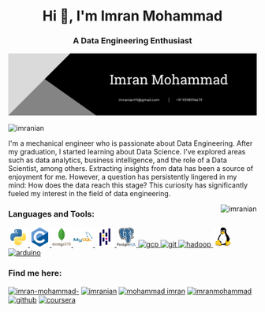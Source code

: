 <h1 align="center">Hi 👋, I'm Imran Mohammad</h1>
<h3 align="center">A Data Engineering Enthusiast</h3>


![A Data Engineering Enthusiast](https://github.com/Imranian/Imranian/blob/main/Black%20Technology%20LinkedIn%20Banner.png)


<p align="left"> <img src="https://komarev.com/ghpvc/?username=imranian&label=Profile%20views&color=0e75b6&style=flat" alt="imranian" /> </p>
I'm a mechanical engineer who is passionate about Data Engineering. After my graduation, I started learning about Data Science. I've explored areas such as data analytics, business intelligence, and the role of a Data Scientist, among others. Extracting insights from data has been a source of enjoyment for me. However, a question has persistently lingered in my mind: How does the data reach this stage? This curiosity has significantly fueled my interest in the field of data engineering.


<p><img align="right" src="https://github-readme-stats.vercel.app/api/top-langs?username=imranian&show_icons=true&locale=en&layout=compact" alt="imranian" /></p>


<h3 align="left">Languages and Tools:</h3>
<p align="left"> <a href="https://www.python.org" target="_blank" rel="noreferrer"> <img src="https://raw.githubusercontent.com/devicons/devicon/master/icons/python/python-original.svg" alt="python" width="40" height="40"/> </a> <a href="https://www.cprogramming.com/" target="_blank" rel="noreferrer"> <img src="https://raw.githubusercontent.com/devicons/devicon/master/icons/c/c-original.svg" alt="c" width="40" height="40"/> </a> <a href="https://www.mongodb.com/" target="_blank" rel="noreferrer"> <img src="https://raw.githubusercontent.com/devicons/devicon/master/icons/mongodb/mongodb-original-wordmark.svg" alt="mongodb" width="40" height="40"/> </a> <a href="https://www.mysql.com/" target="_blank" rel="noreferrer"> <img src="https://raw.githubusercontent.com/devicons/devicon/master/icons/mysql/mysql-original-wordmark.svg" alt="mysql" width="40" height="40"/> </a> <a href="https://pandas.pydata.org/" target="_blank" rel="noreferrer"> <img src="https://raw.githubusercontent.com/devicons/devicon/2ae2a900d2f041da66e950e4d48052658d850630/icons/pandas/pandas-original.svg" alt="pandas" width="40" height="40"/> </a> <a href="https://www.postgresql.org" target="_blank" rel="noreferrer"> <img src="https://raw.githubusercontent.com/devicons/devicon/master/icons/postgresql/postgresql-original-wordmark.svg" alt="postgresql" width="40" height="40"/> </a> <a href="https://cloud.google.com" target="_blank" rel="noreferrer"> <img src="https://www.vectorlogo.zone/logos/google_cloud/google_cloud-icon.svg" alt="gcp" width="40" height="40"/> </a> <a href="https://git-scm.com/" target="_blank" rel="noreferrer"> <img src="https://www.vectorlogo.zone/logos/git-scm/git-scm-icon.svg" alt="git" width="40" height="40"/> </a> <a href="https://hadoop.apache.org/" target="_blank" rel="noreferrer"> <img src="https://www.vectorlogo.zone/logos/apache_hadoop/apache_hadoop-icon.svg" alt="hadoop" width="40" height="40"/> </a> <a href="https://www.linux.org/" target="_blank" rel="noreferrer"> <img src="https://raw.githubusercontent.com/devicons/devicon/master/icons/linux/linux-original.svg" alt="linux" width="40" height="40"/> </a> <a href="https://www.arduino.cc/" target="_blank" rel="noreferrer"> <img src="https://cdn.worldvectorlogo.com/logos/arduino-1.svg" alt="arduino" width="40" height="40"/> </a>  </p>


<h3 align="left">Find me here:</h3>
<p align="left">
<a href="https://linkedin.com/in/imran-mohammad-" target="blank"><img align="center" src="https://raw.githubusercontent.com/rahuldkjain/github-profile-readme-generator/master/src/images/icons/Social/linked-in-alt.svg" alt="imran-mohammad-" height="30" width="40" /></a>
<a href="https://kaggle.com/imranian" target="blank"><img align="center" src="https://raw.githubusercontent.com/rahuldkjain/github-profile-readme-generator/master/src/images/icons/Social/kaggle.svg" alt="imranian" height="30" width="40" /></a>
<a href="https://www.youtube.com/channel/UCZ1zaoXcXGFVSWdWpTSxcMQ" target="blank"><img align="center" src="https://raw.githubusercontent.com/rahuldkjain/github-profile-readme-generator/master/src/images/icons/Social/youtube.svg" alt="mohammad imran" height="30" width="40" /></a>
<a href="https://www.hackerrank.com/imranmohammad" target="blank"><img align="center" src="https://raw.githubusercontent.com/rahuldkjain/github-profile-readme-generator/master/src/images/icons/Social/hackerrank.svg" alt="imranmohammad" height="30" width="40" /></a>
<a href="https://github.com/Imranian" target="blank"><img align="center" src="https://cdn.jsdelivr.net/npm/simple-icons@3.0.1/icons/github.svg" alt="github" height="30" width="40" /></a>
<a href="https://www.coursera.org/user/9725fadbd0a945c57b79b89e66580b0e" target="blank"><img align="center" src="https://cdn.jsdelivr.net/npm/simple-icons@3.0.1/icons/coursera.svg" alt="coursera" height="30" width="40" /></a>
</p>


 


